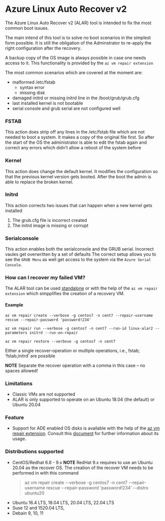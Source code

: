 # Azure Linux Auto Recover v2

The Azure Linux Auto Recover v2 (ALAR) tool is intended to fix the most common boot issues.

The main intend of this tool is to solve no boot scenarios in the simplest form possible. It is still the obligation of the Adminstrator to re-apply the right configuration after the recovery.

A backup copy of the OS image is always possible in case one needs access to it. This functionality is provided by the `az vm repair extension`


The most common scenarios which are covered at the moment are:

* malformed /etc/fstab 
  * syntax error
  * missing disk
* damaged initrd or missing initrd line in the /boot/grub/grub.cfg
* last installed kernel is not bootable
* serial console and grub serial are not configured well

### FSTAB
This action does strip off any lines in the /etc/fstab file which are not needed to boot a system. It makes a copy of the original file first. So after the start of the OS the administrator is able to edit the fstab again and correct any errors which didn’t allow a reboot of the system before

### Kernel
This action does change the default kernel.
It modifies the configuration so that the previous kernel version gets booted. After the boot the admin is able to replace the broken kernel.

### Initrd
This action corrects two issues that can happen when a new kernel gets installed 
1. The grub.cfg file is incorrect created
2. The initrd image is missing or corrupt

### Serialconsole
This action enables both the serialconsole and the GRUB serial. Incorrect vaules get overwritten by a set of defaults
The correct setup allows you to see the `GRUB Menu` as well get access to the system via the `Azure Serial Console`.

### How can I recover my failed VM?
The ALAR tool can be used [standalone](doc/standalone.md) or with the help of the `az vm repair extension` which simpplifies the creation of a recovery VM. 

#### Example ####
    az vm repair create --verbose -g centos7 -n cent7 --repair-username rescue --repair-password 'password!234'

    az vm repair run --verbose -g centos7 -n cent7 --run-id linux-alar2 --parameters initrd --run-on-repair

    az vm repair restore --verbose -g centos7 -n cent7

Either a single recover-operation or multiple operations, i.e., fstab; ‘fstab,initrd’ are possible

**NOTE**
Separate the recover operation with a comma in this case – no spaces allowed!

### Limitations
* Classic VMs are not supported
* ALAR is only supported to operate on an Ubuntu 18.04 (the default) or Ubuntu 20.04

### Feature
* Support for ADE enabled OS disks is available with the help of the [az vm repair extension](https://learn.microsoft.com/en-us/cli/azure/vm/repair?view=azure-cli-latest). Consult this [document](https://learn.microsoft.com/en-us/troubleshoot/azure/virtual-machines/repair-linux-vm-using-azure-virtual-machine-repair-commands) for further information about its usage.

### Distributions supported
* CentOS/Redhat 6.8 - 9.x
  **NOTE**
  RedHat 9.x requires to use an Ubuntu 20.04 as the recover OS. The creation of the recover VM needs to be performed in with this command
  >az vm repair create --verbose -g centos7 -n cent7 --repair-username rescue --repair-password 'password!234’ --distro ubuntu20
* Ubuntu 16.4 LTS, 18.04 LTS, 20.04 LTS, 22.04 LTS
* Suse 12 and 1520.04 LTS, 
* Debain 9, 10, 11

